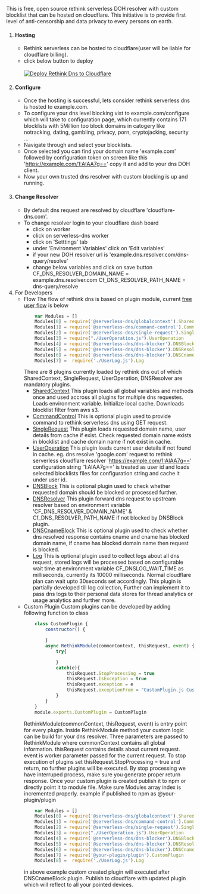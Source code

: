 This is free, open source rethink serverless DOH resolver with custom blocklist that can be hosted on cloudflare. This initiative is to provide first level of anti-censorship and data privacy to every persons on earth.
1. #### Hosting
    * Rethink serverless can be hosted to cloudflare(user will be liable for cloudflare billing).
    * click below button to deploy
            <br><br>[![Deploy Rethink Dns to Cloudflare](https://deploy.workers.cloudflare.com/button)](https://deploy.workers.cloudflare.com/?url=https://github.com/serverless-dns/serverless-dns)
2. #### Configure
    * Once the hosting is successful, lets consider rethink serverless dns is hosted to example.com.
    * To configure your dns level blocking vist to example.com/configure which will take to configuration page, which currently contains 171 blocklists with 5Million too block domains in catogery like notracking, dating, gambling, privacy, porn, cryptojacking, security ...
    * Navigate through and select your blocklists.
    * Once selected you can find your domain name 'example.com' followed by configuration token on screen like this 'https://example.com/1:AIAA7g==' copy it and add to your dns DOH client.
    * Now your own trusted dns resolver with custom blocking is up and running.
3. #### Change Resolver
    * By default dns request are resolved by cloudflare 'cloudflare-dns.com'.
    * To change resolver login to your cloudflare dash board
        * click on worker
        * click on serverless-dns worker
        * click on 'Setttings' tab
        * under 'Environment Variables' click on 'Edit variables'
        * if your new DOH resolver url is 'example.dns.resolver.com/dns-query/resolve'
        * change below variables and click on save button
            CF_DNS_RESOLVER_DOMAIN_NAME = example.dns.resolver.com
            Cf_DNS_RESOLVER_PATH_NAME = dns-query/resolve
4. For Developers
    * Flow
        The flow of rethink dns is based on plugin module, current [free user flow](https://github.com/serverless-dns/free-user) is below
        ```javascript
            var Modules = []
            Modules[0] = require('@serverless-dns/globalcontext').SharedContext
            Modules[1] = require('@serverless-dns/command-control').CommandControl
            Modules[2] = require('@serverless-dns/single-request').SingleRequest
            Modules[3] = require("./UserOperation.js").UserOperation
            Modules[4] = require('@serverless-dns/dns-blocker').DNSBlock
            Modules[5] = require('@serverless-dns/dns-blocker').DNSResolver
            Modules[6] = require('@serverless-dns/dns-blocker').DNSCnameBlock
            Modules[7] =  require('./UserLog.js').Log
        ``` 
        There are 8 plugins currently loaded by rethink dns out of which SharedContext, SingleRequest, UserOperation, DNSResolver are mandatory plugins.
        * [SharedContext](https://github.com/serverless-dns/globalcontext)
            This plugin loads all global variables and methods once and used accross all plugins for multiple dns requestes.
            Loads environment variable.
            Initialize local cache.
            Downloads blocklist filter from aws s3.
        * [CommandControl](https://github.com/serverless-dns/command-control)
            This is optional plugin used to provide command to rethink serverless dns using GET request.
        * [SingleRequest](https://github.com/serverless-dns/single-request)
            This plugin loads requested domain name, user details from cache if exist.
            Check requested domain name exists in blocklist and cache domain name if not exist in cache. 
        * [UserOperation](https://github.com/serverless-dns/free-user)
            This plugin loads current user details if not found in cache.
            eg. dns resolve 'google.com' request to rethink serverless cloudflare resolver 'https://example.com/1:AIAA7g==' configuration string '1:AIAA7g==' is treated as user id and loads selected blocklists files for configuration string and cache it under user id.
        * [DNSBlock](https://github.com/serverless-dns/dns-blocker)
            This is optional plugin used to check whether requested domain should be blocked or processed further.            
        * [DNSResolver](https://github.com/serverless-dns/dns-blocker)
            This plugin forward dns request to upstream resolver based on environment variable 'CF_DNS_RESOLVER_DOMAIN_NAME' & Cf_DNS_RESOLVER_PATH_NAME if not blocked by DNSBlock plugin.
        * [DNSCnameBlock](https://github.com/serverless-dns/dns-blocker)
            This is optional plugin used to check whether dns resolved response contains cname and cname has blocked domain name, if cname has blocked domain name then request is blocked.
        * [Log](https://github.com/serverless-dns/free-user)
            This is optional plugin used to collect logs about all dns request, stored logs will be processed based on configurable wait time at environment variable CF_DNSLOG_WAIT_TIME as milliseconds, currently its 10000 milliseconds. Normal cloudflare plan can wait upto 30seconds set accordingly.
            This plugin is partially developed till log collection,
            Further can implement it to pass dns logs to their personal data stores for thread analytics or usage analytics and further more.
    * Custom Plugin
        Custom plugins can be developed by adding following function to class
        ```javascript
            class CustomPlugin {
                constructor() {

                }
                async RethinkModule(commonContext, thisRequest, event) {
                    try{

                    }
                    catch(e){
                        thisRequest.StopProcessing = true
                        thisRequest.IsException = true
                        thisRequest.exception = e
                        thisRequest.exceptionFrom = "CustomPlugin.js CustomPlugin"
                    }
                }
            }
            module.exports.CustomPlugin = CustomPlugin
        ```
        RethinkModule(commonContext, thisRequest, event) is entry point for every plugin.
        Inside RethinkModule method your custom logic can be build for your dns resolver.
        Three parameters are passed to RethinkModule where 
            commonContext contains all global information.
            thisRequest contains details about current request.
            event is worker parameter passed for the current request.
        To stop execution of plugins set thisRequest.StopProcessing = true and return, no further plugins will be executed.
        By stop processing we have interruped process, make sure you generate proper return response.
        Once your custom plugin is created publish it to npm or directly point it to module file.
        Make sure Modules array index is incremented properly.
        example if published to npm as @your-plugin/plugin
        ```javascript
            var Modules = []
            Modules[0] = require('@serverless-dns/globalcontext').SharedContext
            Modules[1] = require('@serverless-dns/command-control').CommandControl
            Modules[2] = require('@serverless-dns/single-request').SingleRequest
            Modules[3] = require("./UserOperation.js").UserOperation
            Modules[4] = require('@serverless-dns/dns-blocker').DNSBlock
            Modules[5] = require('@serverless-dns/dns-blocker').DNSResolver
            Modules[6] = require('@serverless-dns/dns-blocker').DNSCnameBlock
            Modules[7] = require('@your-plugin/plugin').CustomPlugin
            Modules[8] =  require('./UserLog.js').Log
        ``` 
        in above example custom created plugin will executed after DNSCnameBlock plugin.
        Publish to cloudflare with updated plugin which will reflect to all your pointed devices.
